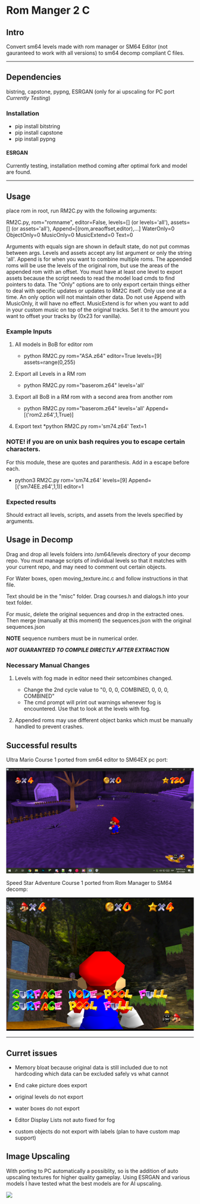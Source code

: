 # Rom Manger 2 C

## Intro

Convert sm64 levels made with rom manager or SM64 Editor (not gauranteed to work with all versions) to sm64 decomp compliant C files.

------------------------------------------------------------------

## Dependencies

bistring, capstone, pypng, ESRGAN (only for ai upscaling for PC port *Currently Testing*)

### Installation

* pip install bitstring
* pip install capstone
* pip install pypng

#### ESRGAN
Currently testing, installation method coming after optimal fork and model are found.

------------------------------------------------------------------

## Usage

place rom in root, run RM2C.py with the following arguments:

RM2C.py, rom="romname", editor=False, levels=[] (or levels='all'), assets=[] (or assets='all'), Append=[(rom,areaoffset,editor),...] WaterOnly=0 ObjectOnly=0 MusicOnly=0 MusicExtend=0 Text=0

Arguments with equals sign are shown in default state, do not put commas between args.
Levels and assets accept any list argument or only the string 'all'. Append is for when you want to combine multiple roms. The appended roms will be use the levels of the original rom, but use the areas of the appended rom with an offset. You must have at least one level to export assets because the script needs to read the model load cmds to find pointers to data.
The "Only" options are to only export certain things either to deal with specific updates or updates to RM2C itself. Only use one at a time. An only option will not maintain other data. Do not use Append with MusicOnly, it will have no effect.
MusicExtend is for when you want to add in your custom music on top of the original tracks. Set it to the amount you want to offset your tracks by (0x23 for vanilla).

### Example Inputs

1. All models in BoB for editor rom
	* python RM2C.py rom="ASA.z64" editor=True levels=[9] assets=range(0,255)


2. Export all Levels in a RM rom
	* python RM2C.py rom="baserom.z64" levels='all'

3. Export all BoB in a RM rom with a second area from another rom
	* python RM2C.py rom="baserom.z64" levels='all' Append=[('rom2.z64',1,True)]

4. Export text
	*python RM2C.py rom='sm74.z64' Text=1


### NOTE! if you are on unix bash requires you to escape certain characters.
For this module, these are quotes and paranthesis. Add in a escape before each.

* python3 RM2C.py rom=\'sm74.z64\' levels=[9] Append=[\(\'sm74EE.z64\',1,1\)] editor=1

### Expected results
Should extract all levels, scripts, and assets from the levels specified by arguments.

## Usage in Decomp
Drag and drop all levels folders into /sm64/levels directory of your decomp repo.
You must manage scripts of individual levels so that it matches with your current
repo, and may need to comment out certain objects.

For Water boxes, open moving_texture.inc.c and follow instructions in that file.

Text should be in the "misc" folder. Drag courses.h and dialogs.h into your text folder.

For music, delete the original sequences and drop in the extracted ones. Then merge (manually at this moment) the sequences.json with the original sequences.json

**NOTE** sequence numbers must be in numerical order.

***NOT GUARANTEED TO COMPILE DIRECTLY AFTER EXTRACTION***

### Necessary Manual Changes

1. Levels with fog made in editor need their setcombines changed.
	* Change the 2nd cycle value to "0, 0, 0, COMBINED, 0, 0, 0, COMBINED"
	* The cmd prompt will print out warnings whenever fog is encountered. Use that to look at the levels with fog.

2. Appended roms may use different object banks which must be manually handled to prevent crashes.


## Successful results
Ultra Mario Course 1 ported from sm64 editor to SM64EX pc port:

<img src="Extra Resources/UltraMarioPC.png">

Speed Star Adventure Course 1 ported from Rom Manager to SM64 decomp:

<img src="Extra Resources/SSAEmu.png">

------------------------------------------------------------------

## Curret issues

* Memory bloat because original data is still included due to not hardcoding which data can be excluded safely vs what cannot

* End cake picture does export

* original levels do not export

* water boxes do not export

* Editor Display Lists not auto fixed for fog

* custom objects do not export with labels (plan to have custom map support)

## Image Upscaling

With porting to PC automatically a possiblity, so is the addition of auto upscaling textures for higher quality gameplay. Using ESRGAN and various models I have tested what the best models are for AI upscaling.

<img src="Extra Resources/ESRGAN Comparison.png">